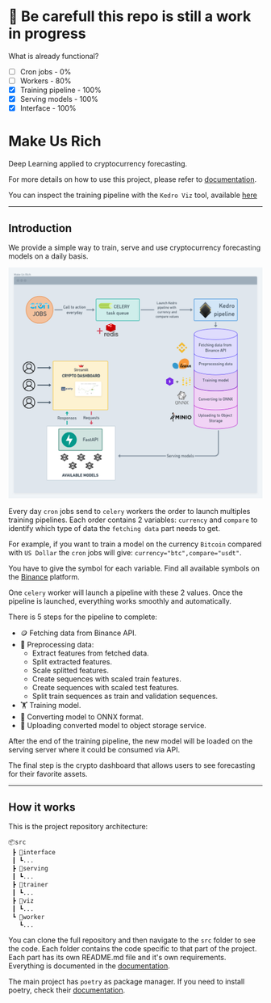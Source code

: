 # 🚧 Be carefull this repo is still a work in progress

What is already functional?
- [ ] Cron jobs - 0%
- [ ] Workers - 80%
- [x] Training pipeline - 100%
- [x] Serving models - 100%
- [x] Interface - 100%

# Make Us Rich
Deep Learning applied to cryptocurrency forecasting.

For more details on how to use this project, please refer to [documentation](https://chainyo.github.io/make-us-rich/).

You can inspect the training pipeline with the `Kedro Viz` tool, available [here](https://makeusrich-viz.chainyo.tech)

---

## Introduction

We provide a simple way to train, serve and use cryptocurrency forecasting models on a daily basis.

![Project Architecture](docs/assets/project_architecture.png)

Every day `cron` jobs send to `celery` workers the order to launch multiples training pipelines.
Each order contains 2 variables: `currency` and `compare` to identify which type of data the `fetching data` part
needs to get.

For example, if you want to train a model on the currency `Bitcoin` compared with `US Dollar` the `cron` jobs will give: `currency="btc",compare="usdt"`.

You have to give the symbol for each variable. Find all available symbols on the 
[Binance](https://www.binance.com/en/markets) platform.

One `celery` worker will launch a pipeline with these 2 values. Once the pipeline is
launched, everything works smoothly and automatically. 

There is 5 steps for the pipeline to complete:
- 🪙 Fetching data from Binance API.
- 🔨 Preprocessing data:
    - Extract features from fetched data.
    - Split extracted features.
    - Scale splitted features.
    - Create sequences with scaled train features.
    - Create sequences with scaled test features.
    - Split train sequences as train and validation sequences.
- 🏋️ Training model.
- 🔄 Converting model to ONNX format.
- 📁 Uploading converted model to object storage service.

After the end of the training pipeline, the new model will be loaded on the serving server where it could be consumed via API.

The final step is the crypto dashboard that allows users to see forecasting for their favorite assets.

---

## How it works

This is the project repository architecture:

```
📦src
 ┣ 📂interface
 ┃ ┗...
 ┣ 📂serving
 ┃ ┗...
 ┣ 📂trainer
 ┃ ┗...
 ┣ 📂viz
 ┃ ┗...
 ┗ 📂worker
   ┗...
```

You can clone the full repository and then navigate to the `src` folder to see the code. Each folder contains the code 
specific to that part of the project. Each part has its own README.md file and it's own requirements. Everything is
documented in the [documentation](https://chainyo.github.io/make-us-rich/).

The main project has `poetry` as package manager. If you need to install poetry, check their [documentation](https://python-poetry.org/docs/).